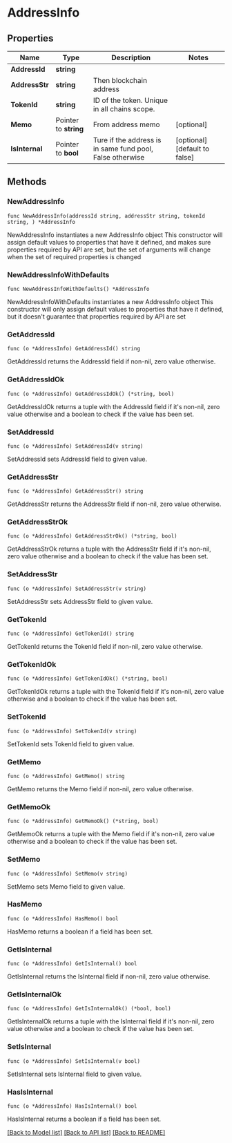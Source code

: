 # AddressInfo

## Properties

Name | Type | Description | Notes
------------ | ------------- | ------------- | -------------
**AddressId** | **string** |  | 
**AddressStr** | **string** | Then blockchain address | 
**TokenId** | **string** | ID of the token. Unique in all chains scope. | 
**Memo** | Pointer to **string** | From address memo | [optional] 
**IsInternal** | Pointer to **bool** | Ture if the address is in same fund pool, False otherwise | [optional] [default to false]

## Methods

### NewAddressInfo

`func NewAddressInfo(addressId string, addressStr string, tokenId string, ) *AddressInfo`

NewAddressInfo instantiates a new AddressInfo object
This constructor will assign default values to properties that have it defined,
and makes sure properties required by API are set, but the set of arguments
will change when the set of required properties is changed

### NewAddressInfoWithDefaults

`func NewAddressInfoWithDefaults() *AddressInfo`

NewAddressInfoWithDefaults instantiates a new AddressInfo object
This constructor will only assign default values to properties that have it defined,
but it doesn't guarantee that properties required by API are set

### GetAddressId

`func (o *AddressInfo) GetAddressId() string`

GetAddressId returns the AddressId field if non-nil, zero value otherwise.

### GetAddressIdOk

`func (o *AddressInfo) GetAddressIdOk() (*string, bool)`

GetAddressIdOk returns a tuple with the AddressId field if it's non-nil, zero value otherwise
and a boolean to check if the value has been set.

### SetAddressId

`func (o *AddressInfo) SetAddressId(v string)`

SetAddressId sets AddressId field to given value.


### GetAddressStr

`func (o *AddressInfo) GetAddressStr() string`

GetAddressStr returns the AddressStr field if non-nil, zero value otherwise.

### GetAddressStrOk

`func (o *AddressInfo) GetAddressStrOk() (*string, bool)`

GetAddressStrOk returns a tuple with the AddressStr field if it's non-nil, zero value otherwise
and a boolean to check if the value has been set.

### SetAddressStr

`func (o *AddressInfo) SetAddressStr(v string)`

SetAddressStr sets AddressStr field to given value.


### GetTokenId

`func (o *AddressInfo) GetTokenId() string`

GetTokenId returns the TokenId field if non-nil, zero value otherwise.

### GetTokenIdOk

`func (o *AddressInfo) GetTokenIdOk() (*string, bool)`

GetTokenIdOk returns a tuple with the TokenId field if it's non-nil, zero value otherwise
and a boolean to check if the value has been set.

### SetTokenId

`func (o *AddressInfo) SetTokenId(v string)`

SetTokenId sets TokenId field to given value.


### GetMemo

`func (o *AddressInfo) GetMemo() string`

GetMemo returns the Memo field if non-nil, zero value otherwise.

### GetMemoOk

`func (o *AddressInfo) GetMemoOk() (*string, bool)`

GetMemoOk returns a tuple with the Memo field if it's non-nil, zero value otherwise
and a boolean to check if the value has been set.

### SetMemo

`func (o *AddressInfo) SetMemo(v string)`

SetMemo sets Memo field to given value.

### HasMemo

`func (o *AddressInfo) HasMemo() bool`

HasMemo returns a boolean if a field has been set.

### GetIsInternal

`func (o *AddressInfo) GetIsInternal() bool`

GetIsInternal returns the IsInternal field if non-nil, zero value otherwise.

### GetIsInternalOk

`func (o *AddressInfo) GetIsInternalOk() (*bool, bool)`

GetIsInternalOk returns a tuple with the IsInternal field if it's non-nil, zero value otherwise
and a boolean to check if the value has been set.

### SetIsInternal

`func (o *AddressInfo) SetIsInternal(v bool)`

SetIsInternal sets IsInternal field to given value.

### HasIsInternal

`func (o *AddressInfo) HasIsInternal() bool`

HasIsInternal returns a boolean if a field has been set.


[[Back to Model list]](../README.md#documentation-for-models) [[Back to API list]](../README.md#documentation-for-api-endpoints) [[Back to README]](../README.md)


